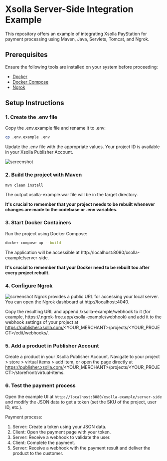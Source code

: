 # Xsolla Server-Side Integration Example

This repository offers an example of integrating Xsolla PayStation for payment processing using Maven, Java, Servlets,
Tomcat, and Ngrok.

## Prerequisites

Ensure the following tools are installed on your system before proceeding:

- [Docker](https://docs.docker.com/get-docker/)
- [Docker Compose](https://docs.docker.com/compose/install/)
- [Ngrok](https://ngrok.com/)

## Setup Instructions

### 1. Create the .env file

Copy the .env.example file and rename it to .env:

```bash
cp .env.example .env
```

Update the .env file with the appropriate values. Your project ID is available in your Xsolla Publisher Account.

![screenshot](doc/img/where-id.png)

### 2. Build the project with Maven

```markdown
mvn clean install
```

The output xsolla-example.war file will be in the target directory.

**It's crucial to remember that your project needs to be rebuilt whenever changes are made to the codebase or .env variables.**

### 3. Start Docker Containers

Run the project using Docker Compose:

```bash
docker-compose up --build
```

The application will be accessible at http://localhost:8080/xsolla-example/server-side.

**It's crucial to remember that your Docker need to be rebuilt too after every project rebuilt.**

### 4. Configure Ngrok

![screenshot](doc/img/ngrok-url.png)
Ngrok provides a public URL for accessing your local server. You can open the Ngrok dashboard at http://localhost:4040.

Copy the resulting URL and append /xsolla-example/webhook to it (for example, https://<random>.ngrok-free.app/xsolla-example/webhook) and add it to the webhook settings of your project at https://publisher.xsolla.com/<YOUR_MERCHANT>/projects/<YOUR_PROJECT>/edit/webhooks/.

### 5. Add a product in Publisher Account

Create a product in your Xsolla Publisher Account. Navigate to your project > store > virtual items > add item, or open
the page directly at https://publisher.xsolla.com/<YOUR_MERCHANT>/projects/<YOUR_PROJECT>/storefront/virtual-items.

### 6. Test the payment process

Open the example UI at `http://localhost:8080/xsolla-example/server-side` and modify the JSON data to get a token (set
the SKU of the project, user ID, etc.).

Payment process:

1. Server: Create a token using your JSON data.
2. Client: Open the payment page with your token.
3. Server: Receive a webhook to validate the user.
4. Client: Complete the payment.
5. Server: Receive a webhook with the payment result and deliver the product to the customer.
